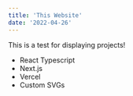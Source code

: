 ```yaml
---
title: 'This Website'
date: '2022-04-26'
---
```


This is a test for displaying projects!

- React Typescript
- Next.js
- Vercel
- Custom SVGs